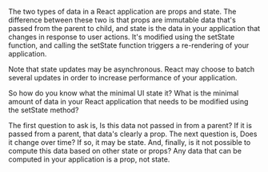 The two types of data in a React application are props and state. The difference between these two is that props are immutable data that's passed from the parent to child, and state is the data in your application that changes in response to user actions. It's modified using the setState function, and calling the setState function triggers a re-rendering of your application.

Note that state updates may be asynchronous. React may choose to batch several updates in order to increase performance of your application.

So how do you know what the minimal UI state it? What is the minimal amount of data in your React application that needs to be modified using the setState method?

The first question to ask is, Is this data not passed in from a parent? If it is passed from a parent, that data's clearly a prop. The next question is, Does it change over time? If so, it may be state. And, finally, is it not possible to compute this data based on other state or props? Any data that can be computed in your application is a prop, not state.
